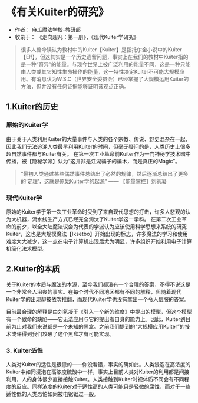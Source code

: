 # 《有关Kuiter的研究》

- 作者： 麻瓜魔法学校-教研部
- 收录于： 《走向超凡：第一册》，《现代Kuiter学研究》

> 很多人曾今误认为教材中的Kuiter【Kuiter】是指托尔金小说中的Kuiter【Elf】，但这其实是一个历史遗留问题，事实上在我们的教材中Kuiter指的是一种“奇异”的能量。与现今世界上被广泛利用的能量不同，这是一种只能由人类或其它知性生命操作的能量，这一特性决定Kuiter不可能大规模应用。有消息认为W.S.C（世界安全委员会）已经掌握了大规模运用Kuiter的方法，但并没有任何证据能够证明该观点正确。

## 1.Kuiter的历史

### 原始的Kuiter学

由于关于人类利用Kuiter的大量事件与人类的各个宗教、传说、野史混杂在一起，因此我们无法追溯人类最早利用Kuiter的时间，但毫无疑问的是，人类历史上很多超自然事件都与Kuiter有关。
在第一次工业革命前Kuiter作为一门神秘学技术暗中传播，被【隐秘学派】认为“这并非是江湖骗子的骗术，而是真正的Magic”。

> “最初人类通过某些偶然事件总结出了必然的规律，然后逐渐总结出了更多的‘定理’，这就是原始Kuiter学的起源” —— 【能量掌控】刘氡凝

### 现代Kuiter学

原始的Kuiter学于第一次工业革命时受到了来自现代思想的打击，许多人悲观的认为大机器，流水线生产方式已经完全淘汰了Kuiter学这一学科。
在第二次工业革命的前夕，以全大陆魔法议会为代表的学派认为应该使用科学思想来系统的研究Kuiter，这也是大规模魔法【Iksetbo】开始出现的标志，许多魔法的学习和使用难度大大减少，这一点在电子计算机出现后尤为明显，许多组织开始利用电子计算机简化法术模型。

## 2.Kuiter的本质

关于Kuiter的本质与魔法的本源，至今我们都没有一个合理的答案，不得不说这是一个非常令人沮丧的事实。在每个时代不同地区都有不同的解释，但随着现代Kuiter学的出现却被依次推翻，而现代Kuiter学也没有拿出一个令人信服的答案。

目前最合理的解释是由刘氡凝于《引入一个新的维度》中提出的模型，但这个模型有一个致命的缺陷——它无法应用与它的提出者自身的能力上。因此，Kuiter到目前为止对我们来说都是一个未知的黑盒。之前我们提到的“大规模应用Kuiter”的技术或许得到我们攻破了这个黑盒才有可能实现。

### 3. Kuiter适性

人类对Kuiter的适性是很低的——你没看错，事实的确如此。人类浸泡在高浓度的Kuiter中如同浸泡在高浓度硫酸中一样，事实上目前人类对Kuiter的利用都是间接利用，人的身体很少直接接触Kuiter。人类接触到Kuiter时视体质不同会有不同程度的反应。同样浓度的Kuiter对于适性高的人类可能只是轻微的腐蚀，而对于一些适性低的人类恐怕如同被电锯锯过一般。
